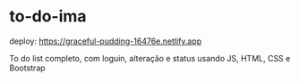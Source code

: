 # to-do-ima

deploy: https://graceful-pudding-16476e.netlify.app

To do list completo, com loguin, alteração e status usando JS, HTML, CSS e Bootstrap
